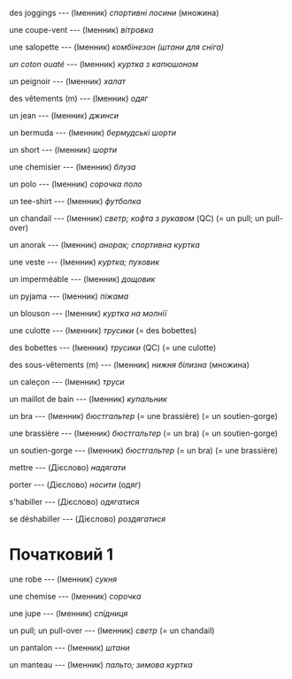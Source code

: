 des joggings --- (Іменник)
*спортивні лосини*
(множина)



une coupe-vent --- (Іменник)
*вітровка*



une salopette --- (Іменник)
*комбінезон (штани для сніга)*



*un coton ouaté* --- (Іменник)
*куртка з капюшоном*



un peignoir --- (Іменник)
*халат*



des vêtements (m) --- (Іменник)
*одяг*



un jean --- (Іменник)
*джинси*



un bermuda --- (Іменник)
*бермудські шорти*



un short --- (Іменник)
*шорти*



une chemisier --- (Іменник)
*блуза*



un polo --- (Іменник)
*сорочка поло*



un tee-shirt --- (Іменник)
*футболка*



un chandail --- (Іменник)
*светр; кофта з рукавом* (QC)
(= un pull; un pull-over)



un anorak --- (Іменник)
*анорак; спортивна куртка*



une veste --- (Іменник)
*куртка; пуховик*



un imperméable --- (Іменник)
*дощовик*



un pyjama --- (Іменник)
*піжама*



un blouson --- (Іменник)
*куртка на молнії*



une culotte --- (Іменник)
*трусики*
(= des bobettes)



des bobettes --- (Іменник)
*трусики* (QC)
(= une culotte)



des sous-vêtements (m) --- (Іменник)
*нижня білизна*
(множина)



un caleçon --- (Іменник)
*труси*



un maillot de bain --- (Іменник)
*купальник*



un bra --- (Іменник)
*бюстгальтер*
(= une brassière)
(= un soutien-gorge)



une brassière --- (Іменник)
*бюстгальтер*
(= un bra)
(= un soutien-gorge)



un soutien-gorge --- (Іменник)
*бюстгальтер*
(= un bra)
(= une brassière)



mettre --- (Дієслово)
*надягати*



porter --- (Дієслово)
*носити* (одяг)



s'habiller --- (Дієслово)
*одягатися*



se déshabiller --- (Дієслово)
*роздягатися*



# Початковий 1
une robe --- (Іменник)
*сукня*



une chemise --- (Іменник)
*сорочка*



une jupe --- (Іменник)
*спідниця*



un pull;
un pull-over --- (Іменник)
*светр*
(= un chandail)



un pantalon --- (Іменник)
*штани*



un manteau --- (Іменник)
*пальто; зимова куртка*